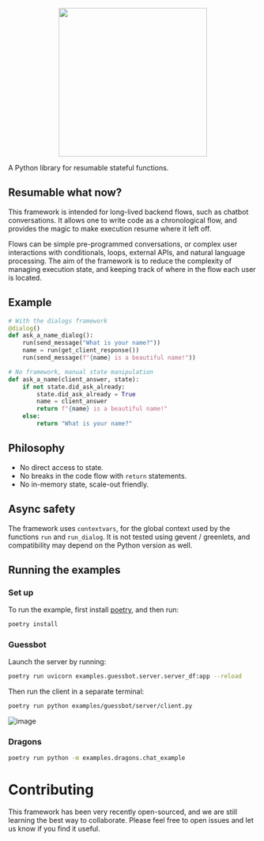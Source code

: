 
<p align="center">
  <img width="300" height="300" src="https://user-images.githubusercontent.com/13794950/116088687-c41fc680-a6aa-11eb-8356-5242773c584e.png">
</p>

A Python library for resumable stateful functions.

## Resumable what now?
This framework is intended for long-lived backend flows, such as chatbot conversations. It allows one to write code as a chronological flow, and provides the magic to make execution resume where it left off.

Flows can be simple pre-programmed conversations, or complex user interactions with conditionals, loops, external APIs, and natural language processing. The aim of the framework is to reduce the complexity of managing execution state, and keeping track of where in the flow each user is located.

## Example
```python
# With the dialogs framework
@dialog()
def ask_a_name_dialog():
    run(send_message("What is your name?"))
    name = run(get_client_response())
    run(send_message(f"{name} is a beautiful name!"))

# No framework, manual state manipulation
def ask_a_name(client_answer, state):
    if not state.did_ask_already:
        state.did_ask_already = True
        name = client_answer
        return f"{name} is a beautiful name!"
    else:
        return "What is your name?"
```

## Philosophy
* No direct access to state.
* No breaks in the code flow with `return` statements.
* No in-memory state, scale-out friendly.

## Async safety

The framework uses `contextvars`, for the global context used by the functions `run` and `run_dialog`. It is not tested using gevent / greenlets, and compatibility may depend on the Python version as well.

## Running the examples

### Set up

To run the example, first install [poetry](https://python-poetry.org/docs/), and then run:
```bash
poetry install
```

### Guessbot
Launch the server by running:

```bash
poetry run uvicorn examples.guessbot.server.server_df:app --reload
```

Then run the client in a separate terminal:
```bash
poetry run python examples/guessbot/server/client.py
```

![image](https://user-images.githubusercontent.com/13794950/115526413-add3ce00-a298-11eb-9abd-ca779244fe13.png)

### Dragons
```bash
poetry run python -m examples.dragons.chat_example
```

# Contributing
This framework has been very recently open-sourced, and we are still learning the best way to collaborate. Please feel free to open issues and let us know if you find it useful.

